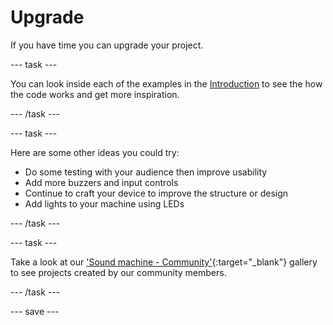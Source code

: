 # Upgrade

If you have time you can upgrade your project.

--- task ---

You can look inside each of the examples in the [Introduction](.) to see the how the code works and get more inspiration.

--- /task ---

--- task ---

Here are some other ideas you could try:
+ Do some testing with your audience then improve usability
+ Add more buzzers and input controls
+ Continue to craft your device to improve the structure or design
+ Add lights to your machine using LEDs

--- /task ---

--- task ---

Take a look at our 
['Sound machine - Community'](https://wke.lt/w/s/eMsc_S){:target="_blank"} gallery to see projects created by our community members.

--- /task ---

--- save ---